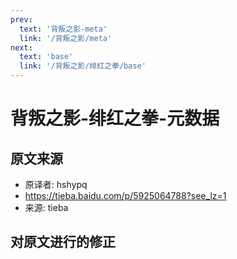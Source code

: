 ```yaml
---
prev:
  text: '背叛之影-meta'
  link: '/背叛之影/meta'
next:
  text: 'base'
  link: '/背叛之影/绯红之拳/base'
---
```


# 背叛之影-绯红之拳-元数据

## 原文来源

+ 原译者: hshypq
+ <https://tieba.baidu.com/p/5925064788?see_lz=1>
+ 来源: tieba

## 对原文进行的修正

